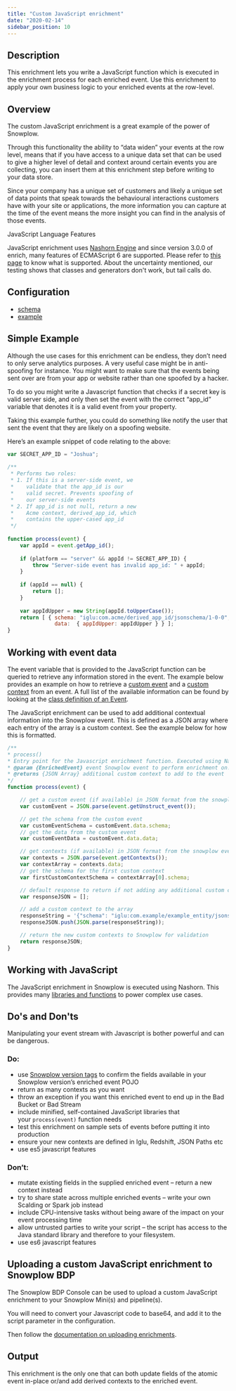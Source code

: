 ```yaml
---
title: "Custom JavaScript enrichment"
date: "2020-02-14"
sidebar_position: 10
---
```


## Description

This enrichment lets you write a JavaScript function which is executed in the enrichment process for each enriched event. Use this enrichment to apply your own business logic to your enriched events at the row-level.

## Overview

The custom JavaScript enrichment is a great example of the power of Snowplow.

Through this functionality the ability to “data widen” your events at the row level, means that if you have access to a unique data set that can be used to give a higher level of detail and context around certain events you are collecting, you can insert them at this enrichment step before writing to your data store.

Since your company has a unique set of customers and likely a unique set of data points that speak towards the behavioural interactions customers have with your site or applications, the more information you can capture at the time of the event means the more insight you can find in the analysis of those events.

JavaScript Language Features

JavaScript enrichment uses [Nashorn Engine](https://docs.oracle.com/javase/10/nashorn/introduction.htm) and since version 3.0.0 of enrich, many features of ECMAScript 6 are supported. Please refer to [this page](http://openjdk.java.net/jeps/292) to know what is supported. About the uncertainty mentioned, our testing shows that classes and generators don't work, but tail calls do.

## Configuration

- [schema](https://github.com/snowplow/iglu-central/blob/master/schemas/com.snowplowanalytics.snowplow/javascript_script_config/jsonschema/1-0-0)
- [example](https://github.com/snowplow/enrich/blob/master/config/enrichments/javascript_script_enrichment.json)

## Simple Example

Although the use cases for this enrichment can be endless, they don’t need to only serve analytics purposes. A very useful case might be in anti-spoofing for instance. You might want to make sure that the events being sent over are from your app or website rather than one spoofed by a hacker.

To do so you might write a Javascript function that checks if a secret key is valid server side, and only then set the event with the correct “app\_id” variable that denotes it is a valid event from your property.

Taking this example further, you could do something like notify the user that sent the event that they are likely on a spoofing website.

Here’s an example snippet of code relating to the above:

```javascript
var SECRET_APP_ID = "Joshua";
    
/**
 * Performs two roles:
 * 1. If this is a server-side event, we
 *    validate that the app_id is our
 *    valid secret. Prevents spoofing of
 *    our server-side events
 * 2. If app_id is not null, return a new
 *    Acme context, derived_app_id, which
 *    contains the upper-cased app_id
 */
 
function process(event) {
    var appId = event.getApp_id();
  
    if (platform == "server" && appId != SECRET_APP_ID) {
        throw "Server-side event has invalid app_id: " + appId;
    }
  
    if (appId == null) {
        return [];
    }
  
    var appIdUpper = new String(appId.toUpperCase());
    return [ { schema: "iglu:com.acme/derived_app_id/jsonschema/1-0-0",
               data:  { appIdUpper: appIdUpper } } ];
}
```

## Working with event data

The event variable that is provided to the JavaScript function can be queried to retrieve any information stored in the event. The example below provides an example on how to retrieve a [custom event](/docs/collecting-data/collecting-from-own-applications/javascript-trackers/javascript-tracker/javascript-tracker-v2/tracking-specific-events/index.md#Tracking_custom_self-describing_unstructured_events) and a [custom context](/docs/collecting-data/collecting-from-own-applications/javascript-trackers/javascript-tracker/javascript-tracker-v2/tracking-specific-events/index.md#Custom_contexts) from an event. A full list of the available information can be found by looking at the [class definition of an Event](https://github.com/snowplow/enrich/blob/81d108152b54961867cd1f6218b22465afb5c083/modules/common/src/main/scala/com.snowplowanalytics.snowplow.enrich/common/outputs/EnrichedEvent.scala).

The JavaScript enrichment can be used to add additional contextual information into the Snowplow event. This is defined as a JSON array where each entry of the array is a custom context. See the example below for how this is formatted.

```javascript
/**
* process()
* Entry point for the Javascript enrichment function. Executed using Nashorn
* @param {EnrichedEvent} event Snowplow event to perform enrichment on.
* @returns {JSON Array} additional custom context to add to the event
*/
function process(event) {

    // get a custom event (if available) in JSON format from the snowplow event
    var customEvent = JSON.parse(event.getUnstruct_event());

    // get the schema from the custom event
    var customEventSchema = customEvent.data.schema;
    // get the data from the custom event
    var customEventData = customEvent.data.data;

    // get contexts (if available) in JSON format from the snowplow event
    var contexts = JSON.parse(event.getContexts());
    var contextArray = contexts.data;
    // get the schema for the first custom context
    var firstCustomContextSchema = contextArray[0].schema;

    // default response to return if not adding any additional custom contexts
    var responseJSON = [];

    // add a custom context to the array
    responseString = '{"schema": "iglu:com.example/example_entity/jsonschema/1-0-0", "data": {"content": "content", "task_id": "a439e001-c058-4f06-b975-89733096df35", "timestamp": "2020-09-25 15:47:25"}}';
    responseJSON.push(JSON.parse(responseString));

    // return the new custom contexts to Snowplow for validation
    return responseJSON;
}
```

## Working with JavaScript

The JavaScript enrichment in Snowplow is executed using Nashorn. This provides many [libraries and functions](https://docs.oracle.com/javase/8/docs/technotes/guides/scripting/nashorn/) to power complex use cases.

## Do's and Don'ts

Manipulating your event stream with Javascript is bother powerful and can be dangerous.

### Do:

- use [Snowplow version tags](https://github.com/snowplow/snowplow/tags) to confirm the fields available in your Snowplow version’s enriched event POJO
- return as many contexts as you want
- throw an exception if you want this enriched event to end up in the Bad Bucket or Bad Stream
- include minified, self-contained JavaScript libraries that your `process(event)` function needs
- test this enrichment on sample sets of events before putting it into production
- ensure your new contexts are defined in Iglu, Redshift, JSON Paths etc
- use es5 javascript features

### Don’t:

- mutate existing fields in the supplied enriched event – return a new context instead
- try to share state across multiple enriched events – write your own Scalding or Spark job instead
- include CPU-intensive tasks without being aware of the impact on your event processing time
- allow untrusted parties to write your script – the script has access to the Java standard library and therefore to your filesystem.
- use es6 javascript features

## Uploading a custom JavaScript enrichment to Snowplow BDP

The Snowplow BDP Console can be used to upload a custom JavaScript enrichment to your Snowplow Mini(s) and pipeline(s).

You will need to convert your Javascript code to base64, and add it to the script parameter in the configuration.

Then follow the [documentation on uploading enrichments](/docs/enriching-your-data/configuring-enrichments/index.md).

## Output

This enrichment is the only one that can both update fields of the atomic event in-place or/and add derived contexts to the enriched event.
